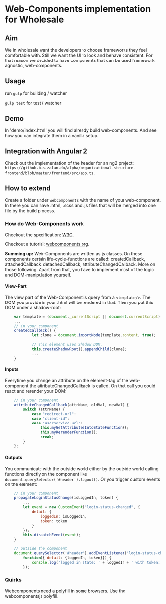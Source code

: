 # Web-Components implementation for Wholesale

## Aim

We in wholesale want the developers to choose frameworks they feel comfortable with. Still we want the UI to look and behave consistent. For that reason we decided to have components that can be used framework agnostic, web-components.

## Usage

run `gulp` for building / watcher

`gulp test` for test / watcher

## Demo

In 'demo/index.html' you will find already build web-components. And see how you can integrate them in a vanilla setup.

## Integration with Angular 2

Check out the implementation of the header for an ng2 project: `https://github.bus.zalan.do/alpha/organizational-structure-frontend/blob/master/frontend/src/app.ts`.

## How to extend

Create a folder under `webcomponents` with the name of your web-component. In there you can have .html, .scss and .js files that will be merged into one file by the build process.

### How do Web-Components work

Checkout the specification: [W3C](https://www.w3.org/standards/techs/components#w3c_all).

Checkout a tutorial: [webcomponents.org](http://webcomponents.org/articles/introduction-to-custom-elements/).

**Summing up:**
Web-Components are written as js classes. On these components certain life-cycle-functions are called: createdCallback, attachedCallback, detachedCallback, attributeChangedCallback. 
More on those following. Apart from that, you have to implement most of the logic and DOM-manipulation yourself.

#### View-Part

The view part of the Web-Component is query from a `<template/>`. The DOM you provide in your .html will be rendered in that. Then you put this DOM under a shadow-root:

```javascript
    var template = (document._currentScript || document.currentScript).ownerDocument.querySelector('template');
    ...
    // in your component
    createdCallback() {
    		let clone = document.importNode(template.content, true);
    
    		// This element uses Shadow DOM.
    		this.createShadowRoot().appendChild(clone);
    		... 
    }
```

#### Inputs

Everytime you change an attribute on the element-tag of the web-component the attributeChangedCallback is called. On that call you could react and rerender your DOM:

```javascript
    // in your component
    attributeChangedCallback(attrName, oldVal, newVal) {
        switch (attrName) {
            case "redirect-url":
            case "client-id":
            case "userservice-url":
                this.myGetAttributesIntoStateFunction();
                this.myRerenderFunction();
                break;
        }
    };
```

#### Outputs

You communicate with the outside world either by the outside world calling functions directly on the component like `document.querySelector('#header').logout()`. Or you trigger custom events on the element:

```javascript
    // in your component
    propagateLoginStatusChange(isLoggedIn, token) {
        ...
        let event = new CustomEvent("login-status-changed", {
            detail: {
                loggedIn: isLoggedIn,
                token: token
            }
        });
        this.dispatchEvent(event);
    }
    
    // outside the component
    document.querySelector('#header').addEventListener('login-status-changed',
        function({ detail: {loggedIn, token}}) {
            console.log('logged in state: ' + loggedIn + ' with token: ' + token);
        });
```

### Quirks

Webcomponents need a polyfill in some browsers. Use the webcomponentsjs polyfill.
